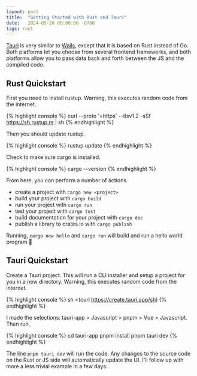 ```yaml
---
layout: post
title:  "Getting Started with Rust and Tauri"
date:   2024-05-20 00:00:00 -0700
tags: rust
---
```


[Tauri](https://tauri.app/) is very similar to [Wails](https://wails.io/), except that it is based on Rust instead of Go. Both platforms let you choose from several frontend frameworks, and both platforms allow you to pass data back and forth between the JS and the compiled code.

## Rust Quickstart

First you need to install rustup. Warning, this executes random code from the internet.

{% highlight console %}
curl --proto '=https' --tlsv1.2 -sSf https://sh.rustup.rs | sh
{% endhighlight %}

Then you should update rustup.

{% highlight console %}
rustup update
{% endhighlight %}

Check to make sure cargo is installed.

{% highlight console %}
cargo --version
{% endhighlight %}

From here, you can perform a number of actions.

  - create a project with `cargo new <project>`
  - build your project with `cargo build`
  - run your project with `cargo run`
  - test your project with `cargo test`
  - build documentation for your project with `cargo doc`
  - publish a library to crates.io with `cargo publish`

Running, `cargo new hello` and `cargo run` will build and run a hello world program 🎉

## Tauri Quickstart

Create a Tauri project. This will run a CLI installer and setup a project for you in a new directory. Warning, this executes random code from the internet.

{% highlight console %}
sh <(curl https://create.tauri.app/sh)
{% endhighlight %}

I made the selections: tauri-app > Javascript > pnpm > Vue > Javascript. Then run,

{% highlight console %}
cd tauri-app
pnpm install
pnpm tauri dev
{% endhighlight %}

The line `pnpm tauri dev` will run the code. Any changes to the source code on the Rust or JS side will automatically update the UI. I'll follow up with more a less trivial example in a few days.
